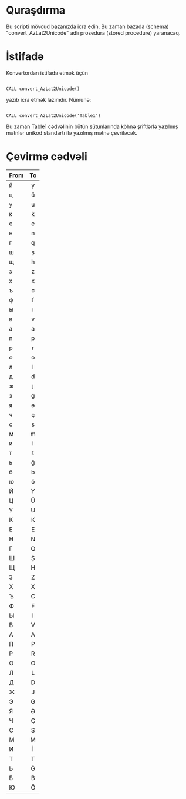 Quraşdırma
===================================

Bu scripti mövcud bazanızda icra edin. Bu zaman bazada (schema) "convert_AzLat2Unicode" adlı prosedura (stored procedure) yaranacaq. 

İstifadə
===================================

Konvertordan istifadə etmək üçün 
<pre><code>
CALL convert_AzLat2Unicode(<cədvəlin_adı>) 
</code></pre>
yazıb icra etmək lazımdır. 
Nümunə:
<pre><code>
CALL convert_AzLat2Unicode('Table1')
</code></pre>
Bu zaman Table1 cədvəlinin bütün sütunlarında köhnə şriftlərlə yazılmış mətnlər unikod standartı ilə yazılmış mətnə çevriləcək. 

Çevirmə cədvəli
===================================

| From        | To           | 
| ------------- |:-------------:|
|  й	|	y	|
|	ц	|	ü	|
|	у	|	u	|
|	к	|	k	|
|	е	|	e	|
|	н	|	n	|
|	г	|	q	|
|	ш	|	ş	|
|	щ	|	h	|
|	з	|	z	|
|	х	|	x	|
|	ъ	|	c	|
|	ф	|	f	|
|	ы	|	ı	|
|	в	|	v	|
|	а	|	a	|
|	п	|	p	|
|	р	|	r	|
|	о	|	o	|
|	л	|	l	|
|	д	|	d	|
|	ж	|	j	|
|	э	|	g	|
|	я	|	ə	|
|	ч	|	ç	|
|	с	|	s	|
|	м	|	m	|
|	и	|	i	|
|	т	|	t	|
|	ь	|	ğ	|
|	б	|	b	|
|	ю	|	ö	|
|	Й	|	Y	|
|	Ц	|	Ü	|
|	У	|	U	|
|	К	|	K	|
|	Е	|	E	|
|	Н	|	N	|
|	Г	|	Q	|
|	Ш	|	Ş	|
|	Щ	|	H	|
|	З	|	Z	|
|	Х	|	X	|
|	Ъ	|	C	|
|	Ф	|	F	|
|	Ы	|	I	|
|	В	|	V	|
|	А	|	A	|
|	П	|	P	|
|	Р	|	R	|
|	О	|	O	|
|	Л	|	L	|
|	Д	|	D	|
|	Ж	|	J	|
|	Э	|	G	|
|	Я	|	Ə	|
|	Ч	|	Ç	|
|	С	|	S	|
|	М	|	M	|
|	И	|	İ	|
|	Т	|	T	|
|	Ь	|	Ğ	|
|	Б	|	B	|
|	Ю	|	Ö	|
